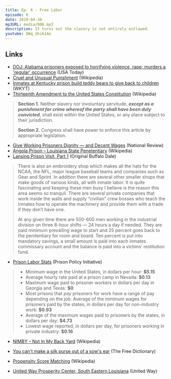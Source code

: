 ```yaml
---
title: Ep. 6 - Free Labor
episode: 6
date: 2019-04-30
mp3URL: media/006.mp3
description: It turns out the slavery is not entirely outlawed.
youtube: DWq_dki61Ao
---
```


## Links

- [DOJ: Alabama prisoners exposed to horrifying violence, rape; murders a 'regular' occurrence](https://www.usatoday.com/story/news/politics/2019/04/03/violence-murder-rape-alabama-prisons-unconstitutional-justice-department-investigation/3351480002/) (USA Today)
- [Cruel and Unusual Punishment](https://en.wikipedia.org/wiki/Cruel_and_unusual_punishment) (Wikipedia)
- [Inmates at Kentucky prison build teddy bears to give back to children](https://www.wkyt.com/content/news/Inmates-at-Kentucky-prison-build-teddy-bears-to-give-back-to-children-410748245.html) (WKYT)
- [Thirteenth Amendment to the United States Constitution](https://en.wikipedia.org/wiki/Thirteenth_Amendment_to_the_United_States_Constitution) (Wikipedia)

> **Section 1.** Neither slavery nor involuntary servitude, **_except as a punishment for crime whereof the party shall have been duly convicted_**, shall exist within the United States, or any place subject to their jurisdiction.
>
> **Section 2.** Congress shall have power to enforce this article by appropriate legislation.

- [Give Working Prisoners Dignity — and Decent Wages](https://www.nationalreview.com/2017/01/prison-labor-laws-wages/) (National Review)
- [Angola Prison – Louisiana State Penetentiary](https://en.wikipedia.org/wiki/Louisiana_State_Penitentiary) (Wikipedia)
- [Lansing Prison Visit, Part 1](http://originalbuffalodale.com/2010/10/16/lansing-prison/) (Original Buffalo Dale)

> There is also an embroidery shop which makes all the hats for the NCAA, the NFL, major league baseball teams and companies such as Gear and Sprint. In addition there are several other smaller shops that make goods of various kinds, all with inmate labor. It is quite fascinating and keeping these men busy I believe is the reason this area seems so tranquil. There are several private companies that work inside the walls and supply “civilian” crew bosses who teach the inmates how to operate the machinery and provide them with a trade if they don’t have one.
>
> At any given time there are 500-600 men working in the industrial division on three 8-hour shifts — 24 hours a day if needed. They are paid minimum prevailing wage to start and 25 percent goes back to the penitentiary for room and board. Ten percent is put into mandatory savings, a small amount is paid into each inmates commissary account and the balance is paid into a victims’ restitution fund.

- [Prison Labor Stats](https://www.prisonpolicy.org/prisonindex/prisonlabor.html) (Prison Policy Initiative)

> - Minimum wage in the United States, in dollars per hour: **\$5.15**
> - Average hourly rate paid at a prison camp in Nevada: **\$0.13**
> - Maximum wage paid to prisoner workers in dollars per day in Georgia and Texas: **\$0**
> - Most prisons that pay prisoners for work have a range of pay depending on the job. Average of the minimum wages for prisoners paid by the states, in dollars per day for non-industry work: **\$0.93**
> - Average of the maximum wages paid to prisoners by the states, in dollars per day: **\$4.73**
> - Lowest wage reported, in dollars per day, for prisoners working in private industry: **\$0.16**

- [NIMBY – Not In My Back Yard](https://en.wikipedia.org/wiki/NIMBY) (Wikipedia)
- [You can't make a silk purse out of a sow's ear](https://idioms.thefreedictionary.com/you+can%27t+make+a+silk+purse+out+of+a+sow%27s+ear) (The Free Dictionary)

- [Propensity Score Matching](https://en.wikipedia.org/wiki/Propensity_score_matching) (Wikipedia)

- [United Way Prosperity Center, South Eastern Louisiana](http://www.unitedwaysela.org/j-wayne-leonard-prosperity-center) (United Way)
